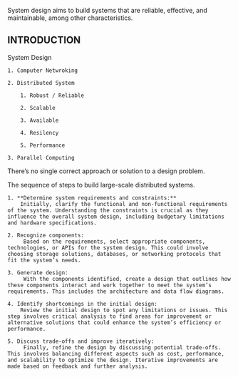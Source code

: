 System design aims to build systems that are reliable, effective, and maintainable, among other characteristics.

## INTRODUCTION

System Design 

    1. Computer Netwroking 

    2. Distributed System

        1. Robust / Reliable

        2. Scalable

        3. Available

        4. Resilency

        5. Performance

    3. Parallel Computing

There’s no single correct approach or solution to a design problem.

The sequence of steps to build large-scale distributed systems.
    
    1. **Determine system requirements and constraints:** 
        Initially, clarify the functional and non-functional requirements of the system. Understanding the constraints is crucial as they influence the overall system design, including budgetary limitations and hardware specifications.
    
    2. Recognize components:
         Based on the requirements, select appropriate components, technologies, or APIs for the system design. This could involve choosing storage solutions, databases, or networking protocols that fit the system’s needs.
    
    3. Generate design:
         With the components identified, create a design that outlines how these components interact and work together to meet the system’s requirements. This includes the architecture and data flow diagrams.
    
    4. Identify shortcomings in the initial design: 
        Review the initial design to spot any limitations or issues. This step involves critical analysis to find areas for improvement or alternative solutions that could enhance the system’s efficiency or performance.
    
    5. Discuss trade-offs and improve iteratively:
         Finally, refine the design by discussing potential trade-offs. This involves balancing different aspects such as cost, performance, and scalability to optimize the design. Iterative improvements are made based on feedback and further analysis.




